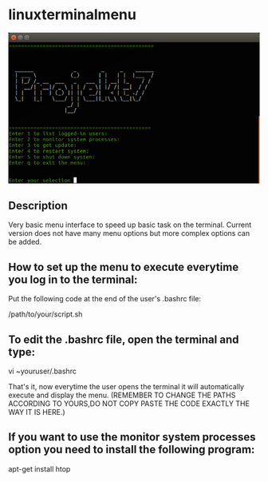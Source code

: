 # linuxterminalmenu

![Screenshot](screenshot2.png)

Description
-----------------------------------------------------
Very basic menu interface to speed up basic task on the terminal.
Current version does not have many menu options but more complex options can be added.

How to set up the menu to execute everytime you log in to the terminal:
-----------------------------------------------------
Put the following code at the end of the user's .bashrc file: 

/path/to/your/script.sh


To edit the .bashrc file, open the terminal and type:
-----------------------------------------------------

vi ~youruser/.bashrc


That's it, now everytime the user opens the terminal it will automatically execute and display the menu.
(REMEMBER TO CHANGE THE PATHS ACCORDING TO YOURS,DO NOT COPY PASTE THE CODE EXACTLY THE WAY IT IS HERE.)

If you want to use the monitor system processes option you need to install the following program:
------------------------------------------------------
apt-get install htop

